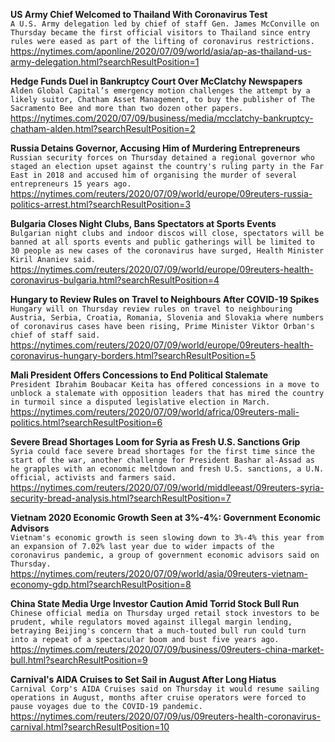 **US Army Chief Welcomed to Thailand With Coronavirus Test**\
`A U.S. Army delegation led by chief of staff Gen. James McConville on Thursday became the first official visitors to Thailand since entry rules were eased as part of the lifting of coronavirus restrictions.`\
https://nytimes.com/aponline/2020/07/09/world/asia/ap-as-thailand-us-army-delegation.html?searchResultPosition=1

**Hedge Funds Duel in Bankruptcy Court Over McClatchy Newspapers**\
`Alden Global Capital’s emergency motion challenges the attempt by a likely suitor, Chatham Asset Management, to buy the publisher of The Sacramento Bee and more than two dozen other papers.`\
https://nytimes.com/2020/07/09/business/media/mcclatchy-bankruptcy-chatham-alden.html?searchResultPosition=2

**Russia Detains Governor, Accusing Him of Murdering Entrepreneurs**\
`Russian security forces on Thursday detained a regional governor who staged an election upset against the country's ruling party in the Far East in 2018 and accused him of organising the murder of several entrepreneurs 15 years ago. `\
https://nytimes.com/reuters/2020/07/09/world/europe/09reuters-russia-politics-arrest.html?searchResultPosition=3

**Bulgaria Closes Night Clubs, Bans Spectators at Sports Events**\
`Bulgarian night clubs and indoor discos will close, spectators will be banned at all sports events and public gatherings will be limited to 30 people as new cases of the coronavirus have surged, Health Minister Kiril Ananiev said.`\
https://nytimes.com/reuters/2020/07/09/world/europe/09reuters-health-coronavirus-bulgaria.html?searchResultPosition=4

**Hungary to Review Rules on Travel to Neighbours After COVID-19 Spikes**\
`Hungary will on Thursday review rules on travel to neighbouring Austria, Serbia, Croatia, Romania, Slovenia and Slovakia where numbers of coronavirus cases have been rising, Prime Minister Viktor Orban's chief of staff said.`\
https://nytimes.com/reuters/2020/07/09/world/europe/09reuters-health-coronavirus-hungary-borders.html?searchResultPosition=5

**Mali President Offers Concessions to End Political Stalemate**\
`President Ibrahim Boubacar Keita has offered concessions in a move to unblock a stalemate with opposition leaders that has mired the country in turmoil since a disputed legislative election in March.`\
https://nytimes.com/reuters/2020/07/09/world/africa/09reuters-mali-politics.html?searchResultPosition=6

**Severe Bread Shortages Loom for Syria as Fresh U.S. Sanctions Grip**\
`Syria could face severe bread shortages for the first time since the start of the war, another challenge for President Bashar al-Assad as he grapples with an economic meltdown and fresh U.S. sanctions, a U.N. official, activists and farmers said. `\
https://nytimes.com/reuters/2020/07/09/world/middleeast/09reuters-syria-security-bread-analysis.html?searchResultPosition=7

**Vietnam 2020 Economic Growth Seen at 3%-4%: Government Economic Advisors**\
`Vietnam's economic growth is seen slowing down to 3%-4% this year from an expansion of 7.02% last year due to wider impacts of the coronavirus pandemic, a group of government economic advisors said on Thursday.`\
https://nytimes.com/reuters/2020/07/09/world/asia/09reuters-vietnam-economy-gdp.html?searchResultPosition=8

**China State Media Urge Investor Caution Amid Torrid Stock Bull Run**\
`Chinese official media on Thursday urged retail stock investors to be prudent, while regulators moved against illegal margin lending, betraying Beijing's concern that a much-touted bull run could turn into a repeat of a spectacular boom and bust five years ago.`\
https://nytimes.com/reuters/2020/07/09/business/09reuters-china-market-bull.html?searchResultPosition=9

**Carnival's AIDA Cruises to Set Sail in August After Long Hiatus**\
`Carnival Corp's AIDA Cruises said on Thursday it would resume sailing operations in August, months after cruise operators were forced to pause voyages due to the COVID-19 pandemic. `\
https://nytimes.com/reuters/2020/07/09/us/09reuters-health-coronavirus-carnival.html?searchResultPosition=10

